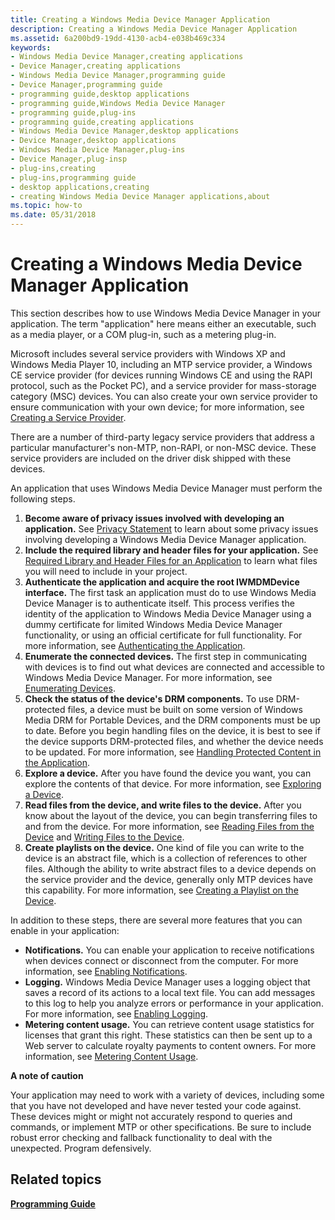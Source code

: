 ```yaml
---
title: Creating a Windows Media Device Manager Application
description: Creating a Windows Media Device Manager Application
ms.assetid: 6a200bd9-19dd-4130-acb4-e038b469c334
keywords:
- Windows Media Device Manager,creating applications
- Device Manager,creating applications
- Windows Media Device Manager,programming guide
- Device Manager,programming guide
- programming guide,desktop applications
- programming guide,Windows Media Device Manager
- programming guide,plug-ins
- programming guide,creating applications
- Windows Media Device Manager,desktop applications
- Device Manager,desktop applications
- Windows Media Device Manager,plug-ins
- Device Manager,plug-insp
- plug-ins,creating
- plug-ins,programming guide
- desktop applications,creating
- creating Windows Media Device Manager applications,about
ms.topic: how-to
ms.date: 05/31/2018
---
```


# Creating a Windows Media Device Manager Application

This section describes how to use Windows Media Device Manager in your application. The term "application" here means either an executable, such as a media player, or a COM plug-in, such as a metering plug-in.

Microsoft includes several service providers with Windows XP and Windows Media Player 10, including an MTP service provider, a Windows CE service provider (for devices running Windows CE and using the RAPI protocol, such as the Pocket PC), and a service provider for mass-storage category (MSC) devices. You can also create your own service provider to ensure communication with your own device; for more information, see [Creating a Service Provider](creating-a-service-provider.md).

There are a number of third-party legacy service providers that address a particular manufacturer's non-MTP, non-RAPI, or non-MSC device. These service providers are included on the driver disk shipped with these devices.

An application that uses Windows Media Device Manager must perform the following steps.

1.  **Become aware of privacy issues involved with developing an application.** See [Privacy Statement](privacy-statement.md) to learn about some privacy issues involving developing a Windows Media Device Manager application.
2.  **Include the required library and header files for your application.** See [Required Library and Header Files for an Application](required-library-and-header-files-for-an-application.md) to learn what files you will need to include in your project.
3.  **Authenticate the application and acquire the root IWMDMDevice interface.** The first task an application must do to use Windows Media Device Manager is to authenticate itself. This process verifies the identity of the application to Windows Media Device Manager using a dummy certificate for limited Windows Media Device Manager functionality, or using an official certificate for full functionality. For more information, see [Authenticating the Application](authenticating-the-application.md).
4.  **Enumerate the connected devices.** The first step in communicating with devices is to find out what devices are connected and accessible to Windows Media Device Manager. For more information, see [Enumerating Devices](enumerating-devices.md).
5.  **Check the status of the device's DRM components.** To use DRM-protected files, a device must be built on some version of Windows Media DRM for Portable Devices, and the DRM components must be up to date. Before you begin handling files on the device, it is best to see if the device supports DRM-protected files, and whether the device needs to be updated. For more information, see [Handling Protected Content in the Application](handling-protected-content-in-the-application.md).
6.  **Explore a device.** After you have found the device you want, you can explore the contents of that device. For more information, see [Exploring a Device](exploring-a-device.md).
7.  **Read files from the device, and write files to the device.** After you know about the layout of the device, you can begin transferring files to and from the device. For more information, see [Reading Files from the Device](reading-files-from-the-device.md) and [Writing Files to the Device](writing-files-to-the-device.md).
8.  **Create playlists on the device.** One kind of file you can write to the device is an abstract file, which is a collection of references to other files. Although the ability to write abstract files to a device depends on the service provider and the device, generally only MTP devices have this capability. For more information, see [Creating a Playlist on the Device](creating-a-playlist-on-the-device.md).

In addition to these steps, there are several more features that you can enable in your application:

-   **Notifications.** You can enable your application to receive notifications when devices connect or disconnect from the computer. For more information, see [Enabling Notifications](enabling-notifications.md).
-   **Logging.** Windows Media Device Manager uses a logging object that saves a record of its actions to a local text file. You can add messages to this log to help you analyze errors or performance in your application. For more information, see [Enabling Logging](enabling-logging.md).
-   **Metering content usage.** You can retrieve content usage statistics for licenses that grant this right. These statistics can then be sent up to a Web server to calculate royalty payments to content owners. For more information, see [Metering Content Usage](metering-content-usage.md).

**A note of caution**

Your application may need to work with a variety of devices, including some that you have not developed and have never tested your code against. These devices might or might not accurately respond to queries and commands, or implement MTP or other specifications. Be sure to include robust error checking and fallback functionality to deal with the unexpected. Program defensively.

## Related topics

<dl> <dt>

[**Programming Guide**](programming-guide.md)
</dt> </dl>

 

 




